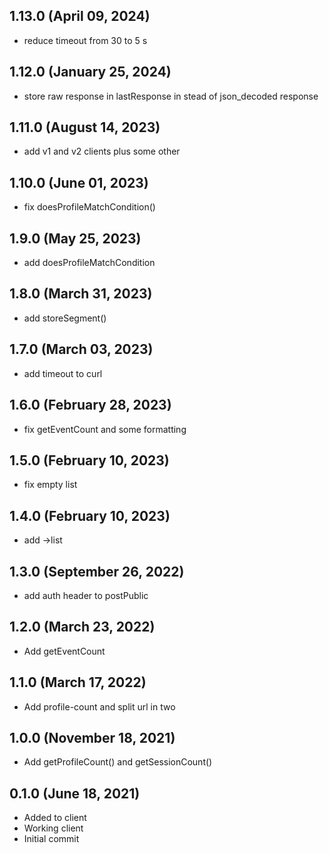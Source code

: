 ## 1.13.0 (April 09, 2024)
  - reduce timeout from 30 to 5 s

## 1.12.0 (January 25, 2024)
  - store raw response in lastResponse in stead of json_decoded response

## 1.11.0 (August 14, 2023)
  - add v1 and v2 clients plus some other

## 1.10.0 (June 01, 2023)
  - fix doesProfileMatchCondition()

## 1.9.0 (May 25, 2023)
  - add doesProfileMatchCondition

## 1.8.0 (March 31, 2023)
  - add storeSegment()

## 1.7.0 (March 03, 2023)
  - add timeout to curl

## 1.6.0 (February 28, 2023)
  - fix getEventCount and some formatting

## 1.5.0 (February 10, 2023)
  - fix empty list

## 1.4.0 (February 10, 2023)
  - add ->list

## 1.3.0 (September 26, 2022)
  - add auth header to postPublic

## 1.2.0 (March 23, 2022)
  - Add getEventCount

## 1.1.0 (March 17, 2022)
  - Add profile-count and split url in two

## 1.0.0 (November 18, 2021)
  - Add getProfileCount() and getSessionCount()

## 0.1.0 (June 18, 2021)
  - Added to client
  - Working client
  - Initial commit


